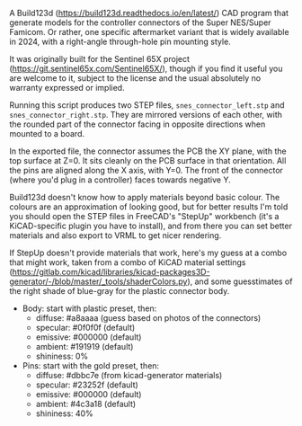 A Build123d (https://build123d.readthedocs.io/en/latest/) CAD program
that generate models for the controller connectors of the Super
NES/Super Famicom. Or rather, one specific aftermarket variant that is
widely available in 2024, with a right-angle through-hole pin mounting
style.

It was originally built for the Sentinel 65X project
(https://git.sentinel65x.com/Sentinel65X/), though if you find it
useful you are welcome to it, subject to the license and the usual
absolutely no warranty expressed or implied.

Running this script produces two STEP files, `snes_connector_left.stp`
and `snes_connector_right.stp`. They are mirrored versions of each
other, with the rounded part of the connector facing in opposite
directions when mounted to a board.

In the exported file, the connector assumes the PCB the XY plane, with
the top surface at Z=0. It sits cleanly on the PCB surface in that
orientation. All the pins are aligned along the X axis, with Y=0. The
front of the connector (where you'd plug in a controller) faces
towards negative Y.

Build123d doesn't know how to apply materials beyond basic colour. The
colours are an approximation of looking good, but for better results
I'm told you should open the STEP files in FreeCAD's "StepUp"
workbench (it's a KiCAD-specific plugin you have to install), and from
there you can set better materials and also export to VRML to get
nicer rendering.

If StepUp doesn't provide materials that work, here's my guess at a
combo that might work, taken from a combo of KiCAD material settings
(https://gitlab.com/kicad/libraries/kicad-packages3D-generator/-/blob/master/_tools/shaderColors.py),
and some guesstimates of the right shade of blue-gray for the plastic
connector body.

- Body: start with plastic preset, then:
  - diffuse:  #a8aaaa (guess based on photos of the connectors)
  - specular: #0f0f0f (default)
  - emissive: #000000 (default)
  - ambient: #191919 (default)
  - shininess: 0%
- Pins: start with the gold preset, then:
  - diffuse: #dbbc7e (from kicad-generator materials)
  - specular: #23252f (default)
  - emissive: #000000 (default)
  - ambient: #4c3a18 (default)
  - shininess: 40%
